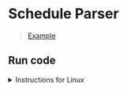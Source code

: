 # Schedule Parser

> [Example](https://donskow.com/sirius)


## Run code
<details>
  <summary>Instructions for Linux</summary>

1. If necessary, install dependent packages
  
```linux
pip install -r requirements.txt 
```

2Run bash command in the root folder to get keywords from test file:
 
```linux
python parser/main.py 
```

3. Your result is located at:

```linux
data/sirius.html
```
</details>